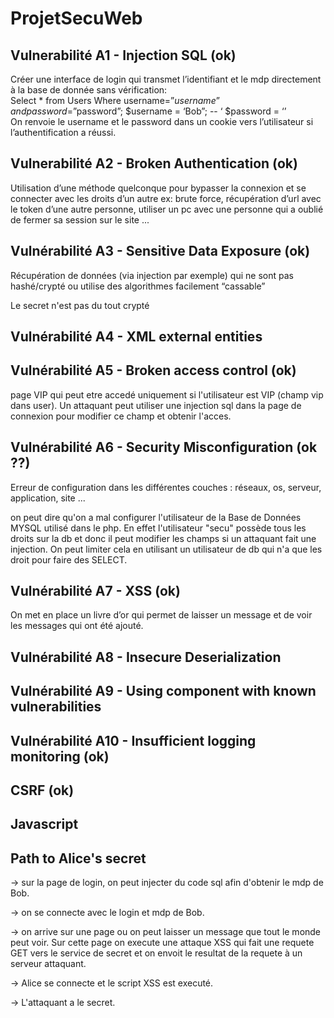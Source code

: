 # ProjetSecuWeb

## Vulnerabilité A1 - Injection SQL (ok)

Créer une interface de login qui transmet l’identifiant et le mdp directement à la base de donnée sans vérification:  
Select * from Users Where username=”$username” and password=”$password”;
$username = ‘Bob”; -- ‘
$password = ‘’  
On renvoie le username et le password dans un cookie vers l’utilisateur si l’authentification a réussi.

## Vulnerabilité A2 - Broken Authentication (ok)

Utilisation d’une méthode quelconque pour bypasser la connexion et se connecter avec les droits d’un autre ex: brute force, récupération d’url avec le token d’une autre personne, utiliser un pc avec une personne qui a oublié de fermer sa session sur le site ...

## Vulnérabilité A3 - Sensitive Data Exposure (ok)

Récupération de données (via injection par exemple) qui ne sont pas hashé/crypté ou utilise des algorithmes facilement “cassable”

Le secret n'est pas du tout crypté

## Vulnérabilité A4 - XML external entities

## Vulnérabilité A5 - Broken access control (ok)

page VIP qui peut etre accedé uniquement si l'utilisateur est VIP (champ vip dans user).
Un attaquant peut utiliser une injection sql dans la page de connexion pour modifier ce champ et obtenir l'acces.

## Vulnérabilité A6 - Security Misconfiguration (ok ??)

Erreur de configuration dans les différentes couches : réseaux, os, serveur, application, site ...

on peut dire qu'on a mal configurer l'utilisateur de la Base de Données MYSQL utilisé dans le php. En effet l'utilisateur "secu" possède tous les droits sur la db et donc il peut modifier les champs si un attaquant fait une injection. On peut limiter cela en utilisant un utilisateur de db qui n'a que les droit pour faire des SELECT.

## Vulnérabilité A7 - XSS (ok)

On met en place un livre d’or qui permet de laisser un message et de voir les messages qui ont été ajouté.

## Vulnérabilité A8 - Insecure Deserialization

## Vulnérabilité A9 - Using component with known vulnerabilities

## Vulnérabilité A10 - Insufficient logging monitoring (ok)

## CSRF (ok)

## Javascript

## Path to Alice's secret

-> sur la page de login, on peut injecter du code sql afin d'obtenir le mdp de Bob.

-> on se connecte avec le login et mdp de Bob.

-> on arrive sur une page ou on peut laisser un message que tout le monde peut voir. Sur cette page on execute une attaque XSS qui fait une requete GET vers le service de secret et on envoit le resultat de la requete à un serveur attaquant.

-> Alice se connecte et le script XSS est executé.

-> L'attaquant a le secret.
